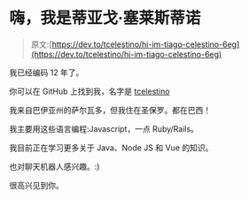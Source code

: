 # 嗨，我是蒂亚戈·塞莱斯蒂诺

> 原文:[https://dev.to/tcelestino/hi-im-tiago-celestino-6eg](https://dev.to/tcelestino/hi-im-tiago-celestino-6eg)

我已经编码 12 年了。

你可以在 GitHub 上找到我，名字是 [tcelestino](https://github.com/tcelestino)

我来自巴伊亚州的萨尔瓦多，但我住在圣保罗。都在巴西！

我主要用这些语言编程:Javascript，一点 Ruby/Rails。

我目前正在学习更多关于 Java、Node JS 和 Vue 的知识。

也对聊天机器人感兴趣。:)

很高兴见到你。